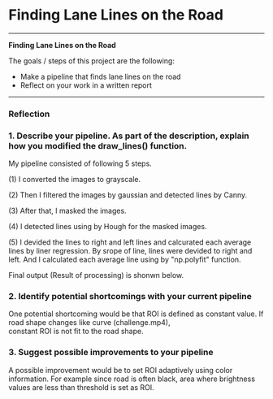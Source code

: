 # **Finding Lane Lines on the Road** 
---

**Finding Lane Lines on the Road**

The goals / steps of this project are the following:
* Make a pipeline that finds lane lines on the road
* Reflect on your work in a written report


[//]: # (Image References)

[image1]: ./examples/grayscale.jpg "Grayscale"

---

### Reflection

### 1. Describe your pipeline. As part of the description, explain how you modified the draw_lines() function.

My pipeline consisted of following 5 steps. 

(1) I converted the images to grayscale.

(2) Then I filtered the images by gaussian and detected lines by Canny.

(3) After that, I masked the images.

(4) I detected lines using by Hough for the masked images.

(5) I devided the lines to right and left lines and calcurated each average lines by liner regression.
     By srope of line, lines were devided to right and left. And I calculated each average line using by "np.polyfit" function.

Final output (Result of processing) is shonwn below.

[image2]:'test_images_output/solidYellowCurve2.jpg' "Result"


### 2. Identify potential shortcomings with your current pipeline

One potential shortcoming would be that ROI is defined as constant value. If road shape changes like curve (challenge.mp4),  
    constant ROI is not fit to the road shape.


### 3. Suggest possible improvements to your pipeline

A possible improvement would be to set ROI adaptively using color information. 
    For example since road is often black, area where brightness values are less than threshold is set as ROI.

